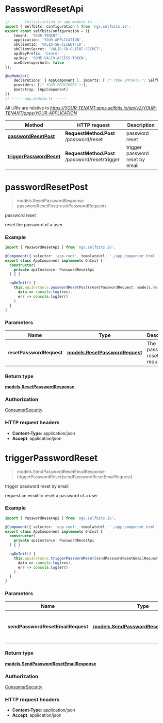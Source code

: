 # PasswordResetApi

```typescript
// ----- Initialization in app.module.ts -----
import { Selfbits, Configuration } from 'ngx.selfbits.io';
export const selfbitsConfiguration = ({
    tenant: 'YOUR-TENANT', 
    application: 'YOUR-APPLICATION',
    sbClientId: 'VALID-SB-CLIENT-ID',
    sbClientSecret: 'VALID-SB-CLIENT-SECRET',
    apiKeyPrefix: 'bearer ',
    apiKey: 'SOME-VALID-ACCESS-TOKEN',
    useDeveloperAuth: false
});

@NgModule({
	declarations: [ AppComponent ],	imports: [ /* YOUR IMPORTS */ Selfbits.forRoot(selfbitsConfiguration)	],
	providers: [/* YOUR PROVIDERS */],
	bootstrap: [AppComponent]
})
// ----- app.module.ts -----
```

All URIs are relative to *https://YOUR-TENANT.apps.selfbits.io/api/v2/YOUR-TENANT/apps/YOUR-APPLICATION*

Method | HTTP request | Description
------------- | ------------- | -------------
[**passwordResetPost**](PasswordResetApi.md#passwordResetPost) | **RequestMethod.Post** /password/reset | password reset
[**triggerPasswordReset**](PasswordResetApi.md#triggerPasswordReset) | **RequestMethod.Post** /password/reset/trigger | trigger password reset by email


<a name="passwordResetPost"></a>
# **passwordResetPost**
> models.ResetPasswordResponse passwordResetPost(resetPasswordRequest)

password reset

reset the password of a user

### Example
```typescript
import { PasswordResetApi } from 'ngx.selfbits.io';

@Component({ selector: 'app-root', templateUrl: './app.component.html' })
export class AppComponent implements OnInit {
  constructor(
    private apiInstance: PasswordResetApi
  ) { }

  ngOnInit() {
    this.apiInstance.passwordResetPost(resetPasswordRequest: models.ResetPasswordRequest ).subscribe(
      data => console.log(res),
      err => console.log(err)
    )
  }
}
```

### Parameters

Name | Type | Description  | Notes
------------- | ------------- | ------------- | -------------
 **resetPasswordRequest** | [**models.ResetPasswordRequest**](ResetPasswordRequest.md)| The password reset request | 

### Return type

[**models.ResetPasswordResponse**](models.ResetPasswordResponse.md)

### Authorization

[ConsumerSecurity](../README.md#ConsumerSecurity)

### HTTP request headers

 - **Content-Type**: application/json
 - **Accept**: application/json

<a name="triggerPasswordReset"></a>
# **triggerPasswordReset**
> models.SendPasswordResetEmailResponse triggerPasswordReset(sendPasswordResetEmailRequest)

trigger password reset by email

request an email to reset a password of a user

### Example
```typescript
import { PasswordResetApi } from 'ngx.selfbits.io';

@Component({ selector: 'app-root', templateUrl: './app.component.html' })
export class AppComponent implements OnInit {
  constructor(
    private apiInstance: PasswordResetApi
  ) { }

  ngOnInit() {
    this.apiInstance.triggerPasswordReset(sendPasswordResetEmailRequest: models.SendPasswordResetEmailRequest ).subscribe(
      data => console.log(res),
      err => console.log(err)
    )
  }
}
```

### Parameters

Name | Type | Description  | Notes
------------- | ------------- | ------------- | -------------
 **sendPasswordResetEmailRequest** | [**models.SendPasswordResetEmailRequest**](SendPasswordResetEmailRequest.md)| accountId (email or username) of your user | 

### Return type

[**models.SendPasswordResetEmailResponse**](models.SendPasswordResetEmailResponse.md)

### Authorization

[ConsumerSecurity](../README.md#ConsumerSecurity)

### HTTP request headers

 - **Content-Type**: application/json
 - **Accept**: application/json

